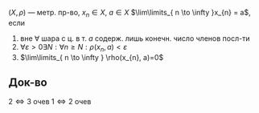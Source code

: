$(X, \rho)$ — метр. пр-во, $x_{n} \in X,\ a \in X$
$\lim\limits_{ n \to \infty }x_{n} = a$, если 
1. вне $\forall$ шара с ц. в т. $a$ содерж. лишь конечн. число членов посл-ти
2. $\forall \varepsilon >0\exists N: \forall n\geq N: \rho(x_{n}, a)<\varepsilon$
3. $\lim\limits_{ n \to \infty } \rho(x_{n}, a)=0$
## Док-во

$2 \iff 3$ очев
$1 \iff 2$ очев